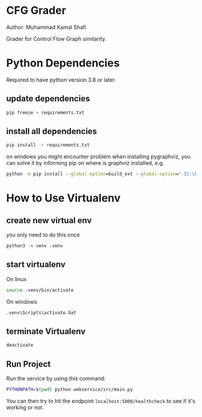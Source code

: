 # CFG Grader
Author: Muhammad Kamal Shafi

Grader for Control Flow Graph similarity.

# Python Dependencies

Required to have python version 3.8 or later.

## update dependencies
```sh
pip freeze > requirements.txt
```

## install all dependencies
```sh
pip install -r requirements.txt
```

on windows you might encounter problem when installing pygraphviz, you can solve it by informing pip on where is graphviz installed, e.g.
```cmd
python -m pip install --global-option=build_ext --global-option="-IC:\Program Files\Graphviz\include" --global-option="-LC:\Program Files\Graphviz\lib" pygraphviz
```

# How to Use Virtualenv

## create new virtual env
you only need to do this once
```sh
python3 -m venv .venv
```

## start virtualenv
On linux
```sh
source .venv/bin/activate
```

On windows
```cmd
.venv\Scripts\activate.bat
```

## terminate Virtualenv
```sh
deactivate
```

## Run Project

Run the service by using this command:

```bash
PYTHONPATH=$(pwd) python webservice/src/main.py
```

You can then try to hit the endpoint `localhost:5000/healthcheck` to see if it's working or not.
